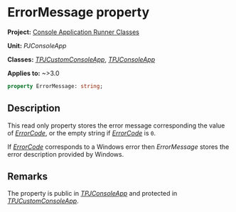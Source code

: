 # ErrorMessage property

**Project:** [Console Application Runner Classes](../API.md)

**Unit:** _PJConsoleApp_

**Classes:** [_TPJCustomConsoleApp_](./TPJCustomConsoleApp.md), [_TPJConsoleApp_](./TPJConsoleApp.md)

**Applies to:** ~>3.0

```pascal
property ErrorMessage: string;
```

## Description

This read only property stores the error message corresponding the value of [_ErrorCode_](./TPJCustomConsoleApp-ErrorCode.md), or the empty string if [_ErrorCode_](./TPJCustomConsoleApp-ErrorCode.md) is `0`.

If [_ErrorCode_](./TPJCustomConsoleApp-ErrorCode.md) corresponds to a Windows error then _ErrorMessage_ stores the error description provided by Windows.

## Remarks

The property is public in [_TPJConsoleApp_](./TPJConsoleApp.md) and protected in [_TPJCustomConsoleApp_](./TPJCustomConsoleApp.md).
